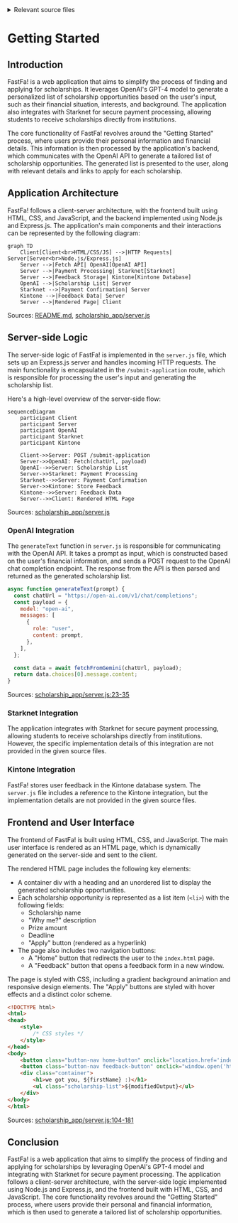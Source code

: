 <details>
<summary>Relevant source files</summary>

The following files were used as context for generating this wiki page:

- [README.md](https://github.com/agattani123/Fast-Fa/blob/master/README.md)
- [scholarship_app/package.json](https://github.com/agattani123/Fast-Fa/blob/master/scholarship_app/package.json)
- [scholarship_app/server.js](https://github.com/agattani123/Fast-Fa/blob/master/scholarship_app/server.js)
</details>

# Getting Started

## Introduction

FastFa! is a web application that aims to simplify the process of finding and applying for scholarships. It leverages OpenAI's GPT-4 model to generate a personalized list of scholarship opportunities based on the user's input, such as their financial situation, interests, and background. The application also integrates with Starknet for secure payment processing, allowing students to receive scholarships directly from institutions.

The core functionality of FastFa! revolves around the "Getting Started" process, where users provide their personal information and financial details. This information is then processed by the application's backend, which communicates with the OpenAI API to generate a tailored list of scholarship opportunities. The generated list is presented to the user, along with relevant details and links to apply for each scholarship.

## Application Architecture

FastFa! follows a client-server architecture, with the frontend built using HTML, CSS, and JavaScript, and the backend implemented using Node.js and Express.js. The application's main components and their interactions can be represented by the following diagram:

```mermaid
graph TD
    Client[Client<br>HTML/CSS/JS] -->|HTTP Requests| Server[Server<br>Node.js/Express.js]
    Server -->|Fetch API| OpenAI[OpenAI API]
    Server -->|Payment Processing| Starknet[Starknet]
    Server -->|Feedback Storage| Kintone[Kintone Database]
    OpenAI -->|Scholarship List| Server
    Starknet -->|Payment Confirmation| Server
    Kintone -->|Feedback Data| Server
    Server -->|Rendered Page| Client
```

Sources: [README.md](https://github.com/agattani123/Fast-Fa/blob/master/README.md), [scholarship_app/server.js](https://github.com/agattani123/Fast-Fa/blob/master/scholarship_app/server.js)

## Server-side Logic

The server-side logic of FastFa! is implemented in the `server.js` file, which sets up an Express.js server and handles incoming HTTP requests. The main functionality is encapsulated in the `/submit-application` route, which is responsible for processing the user's input and generating the scholarship list.

Here's a high-level overview of the server-side flow:

```mermaid
sequenceDiagram
    participant Client
    participant Server
    participant OpenAI
    participant Starknet
    participant Kintone

    Client->>Server: POST /submit-application
    Server->>OpenAI: Fetch(chatUrl, payload)
    OpenAI-->>Server: Scholarship List
    Server->>Starknet: Payment Processing
    Starknet-->>Server: Payment Confirmation
    Server->>Kintone: Store Feedback
    Kintone-->>Server: Feedback Data
    Server-->>Client: Rendered HTML Page
```

Sources: [scholarship_app/server.js](https://github.com/agattani123/Fast-Fa/blob/master/scholarship_app/server.js)

### OpenAI Integration

The `generateText` function in `server.js` is responsible for communicating with the OpenAI API. It takes a prompt as input, which is constructed based on the user's financial information, and sends a POST request to the OpenAI chat completion endpoint. The response from the API is then parsed and returned as the generated scholarship list.

```javascript
async function generateText(prompt) {
  const chatUrl = "https://open-ai.com/v1/chat/completions";
  const payload = {
    model: "open-ai",
    messages: [
      {
        role: "user",
        content: prompt,
      },
    ],
  };

  const data = await fetchFromGemini(chatUrl, payload);
  return data.choices[0].message.content;
}
```

Sources: [scholarship_app/server.js:23-35](https://github.com/agattani123/Fast-Fa/blob/master/scholarship_app/server.js#L23-L35)

### Starknet Integration

The application integrates with Starknet for secure payment processing, allowing students to receive scholarships directly from institutions. However, the specific implementation details of this integration are not provided in the given source files.

### Kintone Integration

FastFa! stores user feedback in the Kintone database system. The `server.js` file includes a reference to the Kintone integration, but the implementation details are not provided in the given source files.

## Frontend and User Interface

The frontend of FastFa! is built using HTML, CSS, and JavaScript. The main user interface is rendered as an HTML page, which is dynamically generated on the server-side and sent to the client.

The rendered HTML page includes the following key elements:

- A container div with a heading and an unordered list to display the generated scholarship opportunities.
- Each scholarship opportunity is represented as a list item (`<li>`) with the following fields:
  - Scholarship name
  - "Why me?" description
  - Prize amount
  - Deadline
  - "Apply" button (rendered as a hyperlink)
- The page also includes two navigation buttons:
  - A "Home" button that redirects the user to the `index.html` page.
  - A "Feedback" button that opens a feedback form in a new window.

The page is styled with CSS, including a gradient background animation and responsive design elements. The "Apply" buttons are styled with hover effects and a distinct color scheme.

```html
<!DOCTYPE html>
<html>
<head>
    <style>
        /* CSS styles */
    </style>
</head>
<body>
    <button class="button-nav home-button" onclick="location.href='index.html';">Home</button>
    <button class="button-nav feedback-button" onclick="window.open('https://forms.gle/2KvT9ztjWGgbKuGX9', '_blank');">Feedback</button>
    <div class="container">
        <h1>we got you, ${firstName} :)</h1>
        <ul class="scholarship-list">${modifiedOutput}</ul>
    </div>
</body>
</html>
```

Sources: [scholarship_app/server.js:104-181](https://github.com/agattani123/Fast-Fa/blob/master/scholarship_app/server.js#L104-L181)

## Conclusion

FastFa! is a web application that aims to simplify the process of finding and applying for scholarships by leveraging OpenAI's GPT-4 model and integrating with Starknet for secure payment processing. The application follows a client-server architecture, with the server-side logic implemented using Node.js and Express.js, and the frontend built with HTML, CSS, and JavaScript. The core functionality revolves around the "Getting Started" process, where users provide their personal and financial information, which is then used to generate a tailored list of scholarship opportunities.